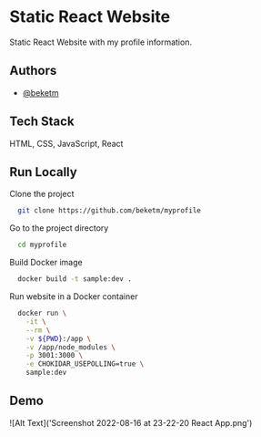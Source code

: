 
# Static React Website 

Static React Website with my profile information.
## Authors

- [@beketm](https://github.com/beketm)


## Tech Stack

HTML, CSS, JavaScript, React

## Run Locally

Clone the project

```bash
  git clone https://github.com/beketm/myprofile
```

Go to the project directory

```bash
  cd myprofile
```

Build Docker image

```bash
  docker build -t sample:dev .
```

Run website in a Docker container

```bash
  docker run \
    -it \
    --rm \
    -v ${PWD}:/app \
    -v /app/node_modules \
    -p 3001:3000 \
    -e CHOKIDAR_USEPOLLING=true \
    sample:dev
```


## Demo

![Alt Text]('Screenshot 2022-08-16 at 23-22-20 React App.png')
